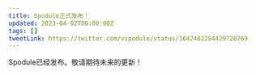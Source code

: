 ```yaml
---
title: Spodule正式发布！
updated: 2023-04-02T00:00:00Z
tags: []
tweetLink: https://twitter.com/vspodule/status/1642482294429728769
---
```


Spodule已经发布。敬请期待未来的更新！